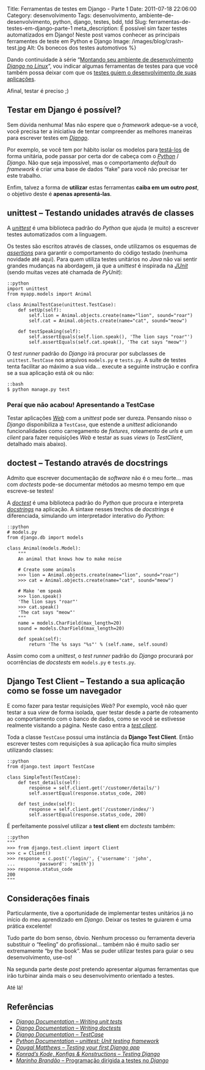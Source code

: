 Title: Ferramentas de testes em Django - Parte 1
Date: 2011-07-18 22:06:00
Category: desenvolvimento
Tags: desenvolvimento, ambiente-de-desenvolvimento, python, django, testes, bdd, tdd
Slug: ferramentas-de-testes-em-django-parte-1
meta_description: É possível sim fazer testes automatizados em Django! Neste post vamos conhecer as principais ferramentes de teste em Python e Django
Image: /images/blog/crash-test.jpg
Alt: Os bonecos dos testes automotivos %}

Dando continuidade à série
“[Montando seu ambiente de desenvolvimento *Django* no *Linux*][]“, vou
indicar algumas ferramentas de testes para que você também possa deixar
com que os [testes guiem o desenvolvimento de suas aplicações][].

<!-- PELICAN_END_SUMMARY -->

Afinal, testar é preciso ;)

## Testar em Django é possível?

Sem dúvida nenhuma! Mas não espere que o _framework_ adeque-se a você,
você precisa ter a iniciativa de tentar compreender as melhores maneiras
para escrever testes em [*Django*][].

Por exemplo, se você tem por hábito isolar os modelos para [testá-los][]
de forma unitária, pode passar por certa dor de cabeça com o
[*Python*][] / _Django_. Não que seja impossível, mas o comportamento
_default_ do _framework_ é criar uma base de dados “fake” para você não
precisar ter este trabalho.

Enfim, talvez a forma de **utilizar** estas ferramentas **caiba em um
outro _post_**, o objetivo deste é **apenas apresentá-las**.

## unittest – Testando unidades através de classes

A [*unittest*][] é uma biblioteca padrão do _Python_ que ajuda (e muito)
a escrever testes automatizados com a linguagem.

Os testes são escritos através de classes, onde utilizamos os esquemas
de [*assertions*][] para garantir o comportamento do código testado
(nenhuma novidade até aqui). Para quem utiliza testes unitários no
_Java_ não vai sentir grandes mudanças na abordagem, já que a _unittest_
é inspirada na [*JUnit*][] (sendo muitas vezes até chamada de _PyUnit_):

    ::python
    import unittest
    from myapp.models import Animal

    class AnimalTestCase(unittest.TestCase):
    	def setUp(self):
    		self.lion = Animal.objects.create(name="lion", sound="roar")
    		self.cat = Animal.objects.create(name="cat", sound="meow")

    	def testSpeaking(self):
    		self.assertEquals(self.lion.speak(), 'The lion says "roar"')
    		self.assertEquals(self.cat.speak(), 'The cat says "meow"')

O _test runner_ padrão do _Django_ irá procurar por subclasses de
`unittest.TestCase` nos arquivos `models.py` e `tests.py`. A suíte
de testes tenta facilitar ao máximo a sua vida… execute a seguinte
instrução e confira se a sua aplicação está _ok_ ou não:

    ::bash
    $ python manage.py test

### Peraí que não acabou! Apresentando a TestCase

Testar aplicações [*Web*][] com a _unittest_ pode ser dureza. Pensando
nisso o _Django_ disponibiliza a `TestCase`, que estende a _unittest_
adicionando funcionalidades como carregamento de _fixtures_, roteamento
de _urls_ e um _client_ para fazer requisições _Web_ e testar as suas
_views_ (o _TestClient_, detalhado mais abaixo).

## doctest – Testando através de docstrings

Admito que escrever documentação de _software_ não é o meu forte… mas
com _doctests_ pode-se documentar métodos ao mesmo tempo em que
escreve-se testes!

A [*doctest*][] é uma biblioteca padrão do _Python_ que procura e
interpreta [*docstrings*][] na aplicação. A sintaxe nesses trechos de
_docstrings_ é diferenciada, simulando um interpretador interativo do
_Python_:

    ::python
    # models.py
    from django.db import models

    class Animal(models.Model):
    	"""
    	An animal that knows how to make noise

    	# Create some animals
    	>>> lion = Animal.objects.create(name="lion", sound="roar")
    	>>> cat = Animal.objects.create(name="cat", sound="meow")

    	# Make 'em speak
    	>>> lion.speak()
    	'The lion says "roar"'
    	>>> cat.speak()
    	'The cat says "meow"'
    	"""
    	name = models.CharField(max_length=20)
    	sound = models.CharField(max_length=20)

    	def speak(self):
    		return 'The %s says "%s"' % (self.name, self.sound)

Assim como com a _unittest_, o _test runner_ padrão do _Django_
procurará por ocorrências de _docstests_ em `models.py` e
`tests.py`.

## Django Test Client – Testando a sua aplicação como se fosse um navegador

E como fazer para testar requisições _Web_? Por exemplo, você não quer
testar a sua _view_ de forma isolada, quer testar desde a parte de
roteamento ao comportamento com o banco de dados, como se você se
estivesse realmente visitando a página. Neste caso entra a [*test
client*][].

Toda a classe `TestCase` possui uma instância da **Django Test
Client**. Então escrever testes com requisições à sua aplicação fica
muito simples utilizando classes:

    ::python
    from django.test import TestCase

    class SimpleTest(TestCase):
    	def test_details(self):
    		response = self.client.get('/customer/details/')
    		self.assertEqual(response.status_code, 200)

    	def test_index(self):
    		response = self.client.get('/customer/index/')
    		self.assertEqual(response.status_code, 200)

É perfeitamente possível utilizar a **test client** em _doctests_
também:

    ::python
    """
    >>> from django.test.client import Client
    >>> c = Client()
    >>> response = c.post('/login/', {'username': 'john',
    ...        'password': 'smith'})
    >>> response.status_code
    200
    """

## Considerações finais

Particularmente, tive a oportunidade de implementar testes unitários já
no início do meu aprendizado em _Django_. Deixar os testes te guiarem é
uma prática excelente!

Tudo parte do bom senso, óbvio. Nenhum processo ou ferramenta deveria
substituir o “feeling” do profissional… também não é muito sadio ser
extremamente “by the book“. Mas se puder utilizar testes para guiar o
seu desenvolvimento, use-os!

Na segunda parte deste _post_ pretendo apresentar algumas ferramentas
que irão turbinar ainda mais o seu desenvolvimento orientado a testes.

Até lá!

## Referências

- [*Django Documentation – Writing unit tests*][]
- [*Django Documentation – Writing doctests*][]
- [*Django Documentation – TestCase*][]
- [*Python Documentation – unittest: Unit testing framework*][]
- [*Dougal Matthews – Testing your first Django app*][]
- [*Konrad’s Kode, Konfigs & Konstructions – Testing Django*][]
- [*Marinho Brandão* – Programação dirigida a testes no *Django*][]

[montando seu ambiente de desenvolvimento *django* no *linux*]: {filename}03-montando-seu-ambiente-de-desenvolvimento-django-no-linux.md "Veja outros posts desta série"
[testes guiem o desenvolvimento de suas aplicações]: {filename}tdd-desenvolvimento-orientado-a-testes.md "TDD: Desenvolvimento Orientado a Testes"
[*django*]: {tag}django "Leia mais sobre Django"
[testá-los]: {tag}testes "Leia mais sobre testes"
[*python*]: {tag}python "Leia mais sobre Python"
[*unittest*]: http://docs.python.org/library/unittest.html "unittest — Unit testing framework"
[*assertions*]: http://docs.python.org/library/unittest.html#assert-methods "Veja a lista de asserts da unittest"
[*junit*]: http://javafree.uol.com.br/wiki/JUnit "Leia mais sobre a JUnit"
[*web*]: {tag}web "Leia mais sobre Web"
[*doctest*]: http://docs.python.org/library/doctest.html "Leia mais sobre a doctest"
[*docstrings*]: http://www.python.org/dev/peps/pep-0257/ "Entenda o que é uma docstring"
[*test client*]: https://docs.djangoproject.com/en/dev/topics/testing/#module-django.test.client "Testando aplicações Django com requisições Web falsas"
[*django documentation – writing unit tests*]: https://docs.djangoproject.com/en/1.1/topics/testing/#writing-unit-tests "Leia direto da fonte como escrever testes em Django"
[*django documentation – writing doctests*]: https://docs.djangoproject.com/en/1.1/topics/testing/#writing-doctests "Leia direto da fonte sobre como escrever testes com docstrings"
[*django documentation – testcase*]: https://docs.djangoproject.com/en/1.1/topics/testing/#testcase "Entenda a diferença entre unittest do Python e o TestCase do Django"
[*python documentation – unittest: unit testing framework*]: http://docs.python.org/library/unittest.html "Leia sobre a unittest direto da documentação do Python"
[*dougal matthews – testing your first django app*]: http://dougalmatthews.com/articles/2010/jan/20/testing-your-first-django-app/ "Aprenda a testar a sua primeira aplicação em Django"
[*konrad’s kode, konfigs & konstructions – testing django*]: http://kokoko.fluxionary.net/testing-django-part-1-nose "O Konrad apresenta algumas ferramentas muito boas para testes com Django"
[*marinho brandão* – programação dirigida a testes no *django*]: http://www.marinhobrandao.com/blog/programacao-dirigida-a-testes-no-django/ "Aprenda Django de uma forma divertida com o Marinho"
